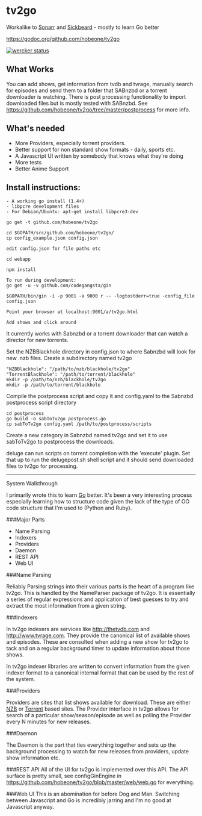 # tv2go
Workalike to [Sonarr](https://sonarr.tv/) and [Sickbeard](http://sickbeard.com/) - mostly to learn Go better

https://godoc.org/github.com/hobeone/tv2go

[![wercker status](https://app.wercker.com/status/5a29ff8c01f89263d1178da25ffdadce/m "wercker status")](https://app.wercker.com/project/bykey/5a29ff8c01f89263d1178da25ffdadce)

## What Works

You can add shows, get information from tvdb and tvrage, manually search for episodes and send them to a folder that SABnzbd or a torrent downloader is watching.  There is post processing functionality to import downloaded files but is mostly tested with SABnzbd. See https://github.com/hobeone/tv2go/tree/master/postprocess for more info.

## What's needed

* More Providers, especially torrent providers.
* Better support for non standard show formats - daily, sports etc.
* A Javascript UI written by somebody that knows what they're doing
* More tests
* Better Anime Support

## Install instructions:

```
- A working go install (1.4+)
- libpcre development files
- For Debian/Ubuntu: apt-get install libpcre3-dev

go get -t github.com/hobeone/tv2go

cd $GOPATH/src/github.com/hobeone/tv2go/
cp config_example.json config.json

edit config.json for file paths etc

cd webapp

npm install
```

```
To run during development:
go get -u -v github.com/codegangsta/gin

$GOPATH/bin/gin -i -p 9001 -a 9000 r -- -logtostderr=true -config_file config.json

Point your browser at localhost:9001/a/tv2go.html

Add shows and click around
```

It currently works with Sabnzbd or a torrent downloader that can watch a director for new torrents.

Set the NZBBlackhole directory in config.json to where Sabnzbd will look for new .nzb files.  Create a subdirectory named tv2go
```
"NZBBlackhole": "/path/to/nzb/blackhole/tv2go"
"TorrentBlackhole": "/path/to/torrent/blackhole"
mkdir -p /path/to/nzb/blackhole/tv2go
mkdir -p /path/to/torrent/blackhole
```


Compile the postprocess script and copy it and config.yaml to the Sabnzbd postprocess script directory

```
cd postprocess
go build -o sabToTv2go postprocess.go
cp sabToTv2go config.yaml /path/to/postprocess/scripts
```

Create a new category in Sabnzbd named tv2go and set it to use sabToTv2go to postprocess the downloads.

deluge can run scripts on torrent completion with the 'execute' plugin.  Set that up to run the delugepost.sh shell script and it should send downloaded files to tv2go for processing.

***
System Walkthrough

I primarily wrote this to learn [Go](http://golang.org) better.  It's been a very interesting process especially learning how to structure code given the lack of the type of OO code structure that I'm used to (Python and Ruby).


###Major Parts
- Name Parsing
- Indexers
- Providers
- Daemon
- REST API
- Web UI

###Name Parsing

Reliably Parsing strings into their various parts is the heart of a program like tv2go.  This is handled by the NameParser package of tv2go.  It is essentially a series of regular expressions and application of best guesses to try and extract the most information from a given string.

###Indexers

In tv2go indexers are services like http://thetvdb.com and http://www.tvrage.com.  They provide the canonical list of available shows and episodes.  These are consulted when adding a new show for tv2go to tack and on a regular background timer to update information about those shows.

In tv2go indexer libraries are written to convert information from the given indexer format to a canonical internal format that can be used by the rest of the system.

###Providers

Providers are sites that list shows available for download.  These are either [NZB](https://en.wikipedia.org/wiki/NZB) or [Torrent](https://en.wikipedia.org/wiki/BitTorrent) based sites.  The Provider interface in tv2go allows for search of a particular show/season/episode as well as polling the Provider every N minutes for new releases.

###Daemon

The Daemon is the part that ties everything together and sets up the background processing to watch for new releases from providers, update show information etc.

###REST API
All of the UI for tv2go is implemented over this API.  The API surface is pretty small, see configGinEngine in https://github.com/hobeone/tv2go/blob/master/web/web.go for everything.

###Web UI
This is an abomination for before Dog and Man.  Switching between Javascript and Go is incredibly jarring and I'm no good at Javascript anyway.
